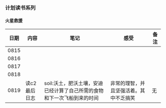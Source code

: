 ### 计划读书系列


#### 火星救援

| 日期 | 内容 | 笔记 | 感受 | 备注 |
| --- | --- | --- | --- | --- |
| 0815 |  |  |  |  |
| 0816 |  |  |  |  |
| 0817 |  |  |  |  |
| 0818 |  |  |  |  |
| 0819 | 读c2最后日志 | soil:沃土，肥沃土壤，安迪已经计算了自己所需的食物和下一次飞船到来的时间 | 非常的理智，并且坚强活着。其中不乏搞笑 | 无 |




